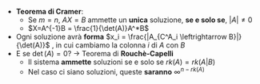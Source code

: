* __Teorema di Cramer__:
	* Se $m=n$, $AX=B$ ammette un __unica__ soluzione, __se e solo se__, $|A| \ne 0$ 
	* $X=A^{-1}B = \frac{1}{\det(A)}A^*B$ 
* Ogni soluzione avrà __forma__ $x_i = \frac{|A_{C^A_i \leftrightarrow B}|}{\det(A)}$ , in cui cambiamo la colonna $i$ di $A$ con $B$ 
* E se $\det(A) = 0$? $\to$ Teorema di __Rouchè-Capelli__
	* Il sistema __ammette__ soluzioni se e solo se $rk(A) =rk(A|B)$ 
	* Nel caso ci siano soluzioni, queste __saranno__ $\infty^{n-rk(A)}$ 